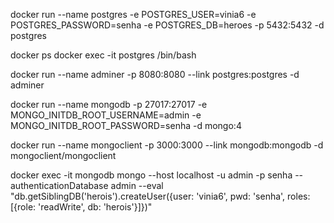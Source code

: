 docker run --name postgres -e POSTGRES_USER=vinia6 -e POSTGRES_PASSWORD=senha -e POSTGRES_DB=heroes -p 5432:5432 -d postgres 

docker ps 
docker exec -it postgres /bin/bash

docker run --name adminer -p 8080:8080 --link postgres:postgres -d adminer

docker run --name mongodb -p 27017:27017 -e MONGO_INITDB_ROOT_USERNAME=admin -e MONGO_INITDB_ROOT_PASSWORD=senha -d mongo:4

docker run --name mongoclient -p 3000:3000 --link mongodb:mongodb -d mongoclient/mongoclient

docker exec -it mongodb mongo --host localhost -u admin -p senha --authenticationDatabase admin --eval "db.getSiblingDB('herois').createUser({user: 'vinia6', pwd: 'senha', roles: [{role: 'readWrite', db: 'herois'}]})"